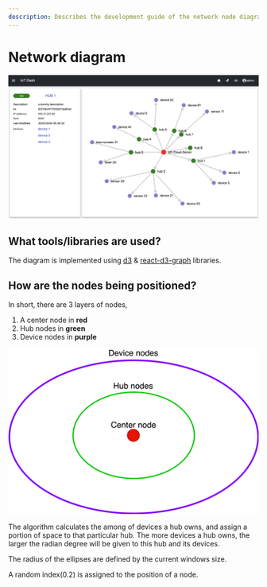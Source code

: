 ```yaml
---
description: Describes the development guide of the network node diagram using react-d3
---
```


# Network diagram

![Demo of the network diagram](../.gitbook/assets/screenshot-2020-07-30-at-7.47.43-am.png)

## What tools/libraries are used?

The diagram is implemented using [d3](https://d3js.org/) & [react-d3-graph](https://github.com/danielcaldas/react-d3-graph) libraries.

## How are the nodes being positioned?

In short, there are 3 layers of nodes, 

1. A center node in **red**
2. Hub nodes in **green**
3. Device nodes in **purple**

![](../.gitbook/assets/untitled-diagram-1-.png)



The algorithm calculates the among of devices a hub owns, and assign a portion of space to that particular hub. The more devices a hub owns, the larger the radian degree will be given to this hub and its devices.

The radius of the ellipses are defined by the current windows size. 

A random index\(0.2\) is assigned to the position of a node.

